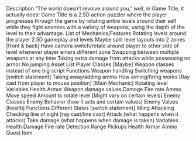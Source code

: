 Description 
“The world doesn’t revolve around you,” well, in Game Title, it actually does! Game Title is a 2.5D action puzzler where the player progresses through the game by rotating entire levels around their self while they fight enemies with a variety of weapons, using the depth of the level to their advantage.
List of Mechanics/Features
Rotating levels around the player
2.5D gameplay and levels
Maybe split level layouts into 2 zones [front & back]
Have camera switch/rotate around player to other side of level whenever player enters different zone
Swapping between multiple weapons at any time
Taking extra damage from attacks while possessing no armor
No jumping
Asset List
Player
	Classes
[Maybe] Weapon classes instead of one big script
	Functions
Weapon handling
Switching weapons [switch statement]
Taking away/adding ammo
How aiming/firing works [Ray cast from player to mouse position]
[Main Mechanic] Rotating level
	Variables
Health
Armor
Weapon damage values
Damage
Fire rate
Ammo
Move speed
Amount to rotate level [Might vary on certain levels]
Enemy
	Classes
Enemy Behavior (how it acts and certain values)
Enemy Values (health)
	Functions
Different States [switch statement]
Idling
Attacking
Checking line of sight [ray cast/line cast]
Attack (what happens when it attacks)
Take damage (what happens when damage is taken)
	Variables
Health
Damage
Fire rate
Detection Range
Pickups
Health
Armor
Ammo
Quest Item
